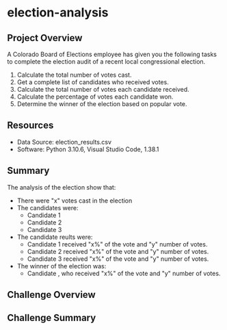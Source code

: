 # election-analysis

## Project Overview
A Colorado Board of Elections employee has given you the following tasks to complete the election audit of a recent local congressional election.

1. Calculate the total number of votes cast.
2. Get a complete list of candidates who received votes.
3. Calculate the total number of votes each candidate received.
4. Calculate the percentage of votes each candidate won.
5. Determine the winner of the election based on popular vote.

## Resources
- Data Source: election_results.csv
- Software: Python 3.10.6, Visual Studio Code, 1.38.1

## Summary
The analysis of the election show that:
- There were "x" votes cast in the election
- The candidates were:
    - Candidate 1
    - Candidate 2
    - Candidate 3
- The candidate reults were:
    - Candidate 1 received "x%" of the vote and "y" number of votes.
    - Candidate 2 received "x%" of the vote and "y" number of votes.
    - Candidate 3 received "x%" of the vote and "y" number of votes.
- The winner of the election was:
    - Candidate , who received "x%" of the vote and "y" number of votes.

## Challenge Overview

## Challenge Summary
